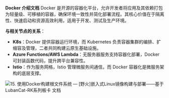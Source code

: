 **Docker 介绍文档**
	Docker 是开源的容器化平台，允许开发者将应用及其依赖打包为轻量级、可移植的容器，确保环境一致性并简化部署流程。其核心价值在于隔离性、快速启动和资源高效利用，适用于开发、测试及生产环境。

**与相关节点的关系**：

- **K8s**：Docker 提供容器运行环境，而 Kubernetes 负责容器集群的编排、扩缩容及管理，二者共同构建云原生基础设施。
- **Azure Functions/AWS Lambda**：无服务器服务支持容器化部署，Docker 可封装函数代码，提升跨平台兼容性。
- **Istio**：作为服务网格，Istio 管理微服务间通信，而 Docker 容器化是微服务架构的底层支撑。

![15. 使用Docker构建根文件系统 — [野火]嵌入式Linux镜像构建与部署——基于LubanCat-RK系列板卡 文档](https://doc.embedfire.com/linux/rk356x/build_and_deploy/zh/latest/_images/docker-logo.png)